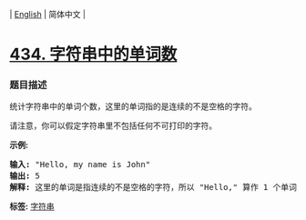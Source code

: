 | [English](README_EN.md) | 简体中文 |

# [434. 字符串中的单词数](https://leetcode-cn.com/problems/number-of-segments-in-a-string)
 ### 题目描述
<p>统计字符串中的单词个数，这里的单词指的是连续的不是空格的字符。</p>

<p>请注意，你可以假定字符串里不包括任何不可打印的字符。</p>

<p><strong>示例:</strong></p>

<pre><strong>输入:</strong> &quot;Hello, my name is John&quot;
<strong>输出:</strong> 5
<strong>解释: </strong>这里的单词是指连续的不是空格的字符，所以 &quot;Hello,&quot; 算作 1 个单词。
</pre>

**标签:**  [字符串](https://leetcode-cn.com/tag/string) 